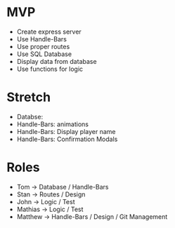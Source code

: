 # MVP

- Create express server
- Use Handle-Bars
- Use proper routes
- Use SQL Database
- Display data from database
- Use functions for logic

# Stretch

- Databse:
- Handle-Bars: animations
- Handle-Bars: Display player name
- Handle-Bars: Confirmation Modals

# Roles

- Tom -> Database / Handle-Bars
- Stan -> Routes / Design
- John -> Logic / Test
- Mathias -> Logic / Test
- Matthew -> Handle-Bars / Design / Git Management
